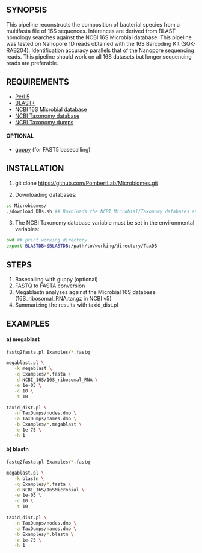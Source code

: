 ## SYNOPSIS
This pipeline reconstructs the composition of bacterial species from a multifasta file of 16S sequences. Inferences are derived from BLAST homology searches against the NCBI 16S Microbial database. This pipeline was tested on Nanopore 1D reads obtained with the 16S Barcoding Kit (SQK-RAB204). Identification accuracy parallels that of the Nanopore sequencing reads. This pipeline should work on all 16S datasets but longer sequencing reads are preferable. 

## REQUIREMENTS
- [Perl 5](https://www.perl.org/)
- [BLAST+](ftp://ftp.ncbi.nlm.nih.gov/blast/executables/blast+/LATEST/)
- [NCBI 16S Microbial database](ftp://ftp.ncbi.nih.gov/blast/db/16S_ribosomal_RNA.tar.gz)
- [NCBI Taxonomy database](ftp://ftp.ncbi.nih.gov/blast/db/taxdb.tar.gz)
- [NCBI Taxonomy dumps](ftp://ftp.ncbi.nlm.nih.gov/pub/taxonomy/taxdump.tar.gz)

#### OPTIONAL
- [guppy](https://nanoporetech.com/) (for FAST5 basecalling)

## INSTALLATION

1) git clone https://github.com/PombertLab/Microbiomes.git

2) Downloading databases:
```Bash
cd Microbiomes/
./download_DBs.sh ## Downloads the NCBI Microbial/Taxonomy databases and dump files in current directory
```

3) The NCBI Taxonomy database variable must be set in the environmental variables:
```Bash
pwd ## print working directory
export BLASTDB=$BLASTDB:/path/to/working/directory/TaxDB
```

## STEPS
1) Basecalling with guppy (optional)
2) FASTQ to FASTA conversion
3) Megablastn analyses against the Microbial 16S database (16S_ribosomal_RNA.tar.gz in NCBI v5)
4) Summarizing the results with taxid_dist.pl

## EXAMPLES
#### a) megablast
```Bash
fastq2fasta.pl Examples/*.fastq

megablast.pl \
   -k megablast \
   -q Examples/*.fasta \
   -d NCBI_16S/16S_ribosomal_RNA \
   -e 1e-05 \
   -c 10 \
   -t 10

taxid_dist.pl \
   -n TaxDumps/nodes.dmp \
   -a TaxDumps/names.dmp \
   -b Examples/*.megablast \
   -e 1e-75 \
   -h 1
```

#### b) blastn
```Bash
fastq2fasta.pl Examples/*.fastq

megablast.pl \
   -k blastn \
   -q Examples/*.fasta \
   -d NCBI_16S/16SMicrobial \
   -e 1e-05 \
   -c 10 \
   -t 10

taxid_dist.pl \
   -n TaxDumps/nodes.dmp \
   -a TaxDumps/names.dmp \
   -b Examples/*.blastn \
   -e 1e-75 \
   -h 1
```